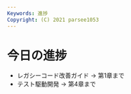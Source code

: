 ```yaml
---
Keywords: 進捗
Copyright: (C) 2021 parsee1053
---
```


# 今日の進捗
* レガシーコード改善ガイド → 第1章まで
* テスト駆動開発 → 第4章まで
